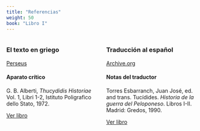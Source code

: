 ```yaml
---
title: "Referencias"
weight: 50
book: "Libro I"
---
```


<div style="display: flex;">
  <div style="flex: 1; padding-right: 10px;">
  
### El texto en griego

[Perseus](https://scaife.perseus.org/reader/urn:cts:greekLit:tlg0003.tlg001.perseus-grc2:1.1.1-1.1.3)

#### Aparato crítico

G. B. Alberti, _Thucydidis Historiae_ Vol. 1, Libri 1-2, Istituto Poligrafico dello Stato, 1972. 

[Ver libro](https://archive.org/details/thucydidis-historiae-vol.-i-libri-i-ii/) </div>

<div style="flex: 1; padding-left: 10px;">

### Traducción al español

[Archive.org](https://archive.org/details/tucidides.-historia-de-la-guerra-del-peloponeso-1.-libros-i-ii-g-1990/)

#### Notas del traductor

Torres Esbarranch, Juan José, ed. and trans. Tucídides. _Historia de la guerra del Peloponeso_. Libros I-II. Madrid: Gredos, 1990.

[Ver libro](https://archive.org/details/tucidides.-historia-de-la-guerra-del-peloponeso-1.-libros-i-ii-g-1990/)
  </div>
</div>
